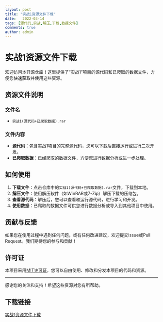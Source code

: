```yaml
---
layout: post
title: "实战1资源文件下载"
date:   2022-03-14
tags: [源代码,实战,解压,下载,数据文件]
comments: true
author: admin
---
```

# 实战1资源文件下载

欢迎访问本开源仓库！这里提供了“实战1”项目的源代码和已爬取的数据文件，方便您快速获取并使用这些资源。

## 资源文件说明

### 文件名
- `实战1(源代码+已爬取数据).rar`

### 文件内容
- **源代码**：包含实战1项目的完整源代码，您可以下载后直接运行或进行二次开发。
- **已爬取数据**：已经爬取的数据文件，方便您进行数据分析或进一步处理。

## 如何使用

1. **下载文件**：点击仓库中的`实战1(源代码+已爬取数据).rar`文件，下载到本地。
2. **解压文件**：使用解压软件（如WinRAR或7-Zip）解压下载的压缩包。
3. **查看源代码**：解压后，您可以查看和运行源代码，进行学习和开发。
4. **使用数据**：已爬取的数据文件可供您进行数据分析或导入到其他项目中使用。

## 贡献与反馈

如果您在使用过程中遇到任何问题，或有任何改进建议，欢迎提交Issue或Pull Request。我们期待您的参与和贡献！

## 许可证

本项目采用[MIT许可证](LICENSE)，您可以自由使用、修改和分发本项目的代码和资源。

---

感谢您的关注和支持！希望这些资源对您有所帮助。

## 下载链接

[实战1资源文件下载](https://pan.quark.cn/s/1d7ddc90e98a)